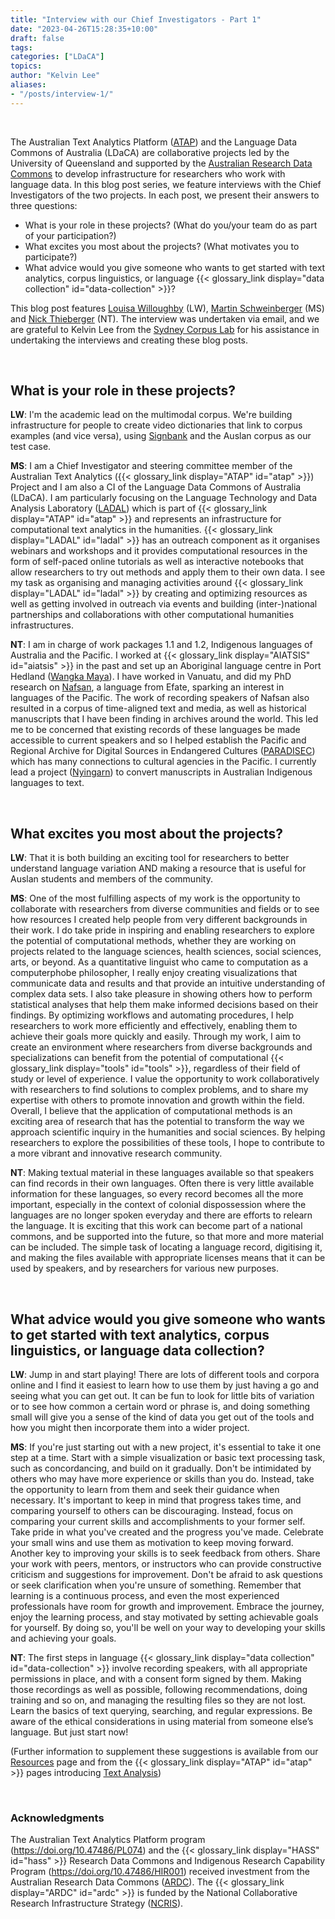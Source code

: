 ```yaml
---
title: "Interview with our Chief Investigators - Part 1"
date: "2023-04-26T15:28:35+10:00"
draft: false
tags:
categories: ["LDaCA"]
topics:
author: "Kelvin Lee"
aliases: 
- "/posts/interview-1/"
---
```


<br>

The Australian Text Analytics Platform ([ATAP](https://www.atap.edu.au)) and the Language Data Commons of Australia (LDaCA) are collaborative projects led by the University of Queensland and supported by the [Australian Research Data Commons](https://www.ardc.edu.au) to develop infrastructure for researchers who work with language data. In this blog post series, we feature interviews with the Chief Investigators of the two projects. In each post, we present their answers to three questions:

- What is your role in these projects? (What do you/your team do as part of your participation?)
- What excites you most about the projects? (What motivates you to participate?)
- What advice would you give someone who wants to get started with text analytics, corpus linguistics, or language {{< glossary_link display="data collection" id="data-collection" >}}?

This blog post features [Louisa Willoughby](https://research.monash.edu/en/persons/louisa-willoughby) (LW), [Martin Schweinberger](https://languages-cultures.uq.edu.au/profile/4295/martin-schweinberger) (MS) and [Nick Thieberger](https://findanexpert.unimelb.edu.au/profile/18278-nick-thieberger) (NT). The interview was undertaken via email, and we are grateful to Kelvin Lee from the [Sydney Corpus Lab](https://sydneycorpuslab.com/) for his assistance in undertaking the interviews and creating these blog posts.

<br>

## What is your role in these projects?

**LW**: I'm the academic lead on the multimodal corpus. We're building infrastructure for people to create video dictionaries that link to corpus examples (and vice versa), using [Signbank](https://auslan.org.au/) and the Auslan corpus as our test case.

**MS**: I am a Chief Investigator and steering committee member of the Australian Text Analytics ({{< glossary_link display="ATAP" id="atap" >}}) Project and I am also a CI of the Language Data Commons of Australia (LDaCA). I am particularly focusing on the Language Technology and Data Analysis Laboratory ([LADAL](https://ladal.edu.au/)) which is part of {{< glossary_link display="ATAP" id="atap" >}} and represents an infrastructure for computational text analytics in the humanities. {{< glossary_link display="LADAL" id="ladal" >}} has an outreach component as it organises webinars and workshops and it provides computational resources in the form of self-paced online tutorials as well as interactive notebooks that allow researchers to try out methods and apply them to their own data. I see my task as organising and managing activities around {{< glossary_link display="LADAL" id="ladal" >}} by creating and optimizing resources as well as getting involved in outreach via events and building (inter-)national partnerships and collaborations with other computational humanities infrastructures.

**NT**: I am in charge of work packages 1.1 and 1.2, Indigenous languages of Australia and the Pacific. I worked at {{< glossary_link display="AIATSIS" id="aiatsis" >}} in the past and set up an Aboriginal language centre in Port Hedland ([Wangka Maya](https://www.wangkamaya.org.au/home)). I have worked in Vanuatu, and did my PhD research on [Nafsan](https://glottolog.org/resource/languoid/id/sout2856), a language from Efate, sparking an interest in languages of the Pacific. The work of recording speakers of Nafsan also resulted in a corpus of time-aligned text and media, as well as historical manuscripts that I have been finding in archives around the world. This led me to be concerned that existing records of these languages be made accessible to current speakers and so I helped establish the Pacific and Regional Archive for Digital Sources in Endangered Cultures ([PARADISEC](https://www.paradisec.org.au/)) which has many connections to cultural agencies in the Pacific. I currently lead a project ([Nyingarn](https://nyingarn.net/)) to convert manuscripts in Australian Indigenous languages to text.

<br>

## What excites you most about the projects?

**LW**: That it is both building an exciting tool for researchers to better understand language variation AND making a resource that is useful for Auslan students and members of the community.

**MS**: One of the most fulfilling aspects of my work is the opportunity to collaborate with researchers from diverse communities and fields or to see how resources I created help people from very different backgrounds in their work. I do take pride in inspiring and enabling researchers to explore the potential of computational methods, whether they are working on projects related to the language sciences, health sciences, social sciences, arts, or beyond. As a quantitative linguist who came to computation as a computerphobe philosopher, I really enjoy creating visualizations that communicate data and results and that provide an intuitive understanding of complex data sets. I also take pleasure in showing others how to perform statistical analyses that help them make informed decisions based on their findings. By optimizing workflows and automating procedures, I help researchers to work more efficiently and effectively, enabling them to achieve their goals more quickly and easily. Through my work, I aim to create an environment where researchers from diverse backgrounds and specializations can benefit from the potential of computational {{< glossary_link display="tools" id="tools" >}}, regardless of their field of study or level of experience. I value the opportunity to work collaboratively with researchers to find solutions to complex problems, and to share my expertise with others to promote innovation and growth within the field. Overall, I believe that the application of computational methods is an exciting area of research that has the potential to transform the way we approach scientific inquiry in the humanities and social sciences. By helping researchers to explore the possibilities of these tools, I hope to contribute to a more vibrant and innovative research community.

**NT**: Making textual material in these languages available so that speakers can find records in their own languages. Often there is very little available information for these languages, so every record becomes all the more important, especially in the context of colonial dispossession where the languages are no longer spoken everyday and there are efforts to relearn the language. It is exciting that this work can become part of a national commons, and be supported into the future, so that more and more material can be included. The simple task of locating a language record, digitising it, and making the files available with appropriate licenses means that it can be used by speakers, and by researchers for various new purposes.

<br>

## What advice would you give someone who wants to get started with text analytics, corpus linguistics, or language data collection?

**LW**: Jump in and start playing! There are lots of different tools and corpora online and I find it easiest to learn how to use them by just having a go and seeing what you can get out. It can be fun to look for little bits of variation or to see how common a certain word or phrase is, and doing something small will give you a sense of the kind of data you get out of the tools and how you might then incorporate them into a wider project.

**MS**: If you're just starting out with a new project, it's essential to take it one step at a time. Start with a simple visualization or basic text processing task, such as concordancing, and build on it gradually. Don't be intimidated by others who may have more experience or skills than you do. Instead, take the opportunity to learn from them and seek their guidance when necessary. It's important to keep in mind that progress takes time, and comparing yourself to others can be discouraging. Instead, focus on comparing your current skills and accomplishments to your former self. Take pride in what you've created and the progress you've made. Celebrate your small wins and use them as motivation to keep moving forward. Another key to improving your skills is to seek feedback from others. Share your work with peers, mentors, or instructors who can provide constructive criticism and suggestions for improvement. Don't be afraid to ask questions or seek clarification when you're unsure of something. Remember that learning is a continuous process, and even the most experienced professionals have room for growth and improvement. Embrace the journey, enjoy the learning process, and stay motivated by setting achievable goals for yourself. By doing so, you'll be well on your way to developing your skills and achieving your goals.

**NT**: The first steps in language {{< glossary_link display="data collection" id="data-collection" >}} involve recording speakers, with all appropriate permissions in place, and with a consent form signed by them. Making those recordings as well as possible, following recommendations, doing training and so on, and managing the resulting files so they are not lost. Learn the basics of text querying, searching, and regular expressions. Be aware of the ethical considerations in using material from someone else’s language. But just start now!

(Further information to supplement these suggestions is available from our [Resources](/resources/) page and from the {{< glossary_link display="ATAP" id="atap" >}} pages introducing [Text Analysis](https://www.atap.edu.au/text-analysis/overview/))

<br>

### Acknowledgments

The Australian Text Analytics Platform program (https://doi.org/10.47486/PL074) and the {{< glossary_link display="HASS" id="hass" >}} Research Data Commons and Indigenous Research Capability Program (https://doi.org/10.47486/HIR001) received investment from the Australian Research Data Commons ([ARDC](https://www.ardc.edu.au)). The {{< glossary_link display="ARDC" id="ardc" >}} is funded by the National Collaborative Research Infrastructure Strategy ([NCRIS](https://www.education.gov.au/ncris)).

<br>